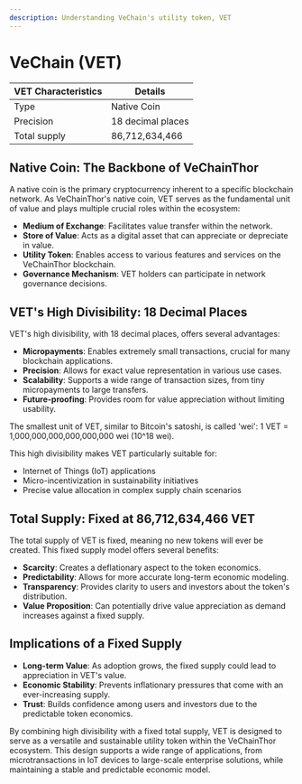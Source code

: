 ```yaml
---
description: Understanding VeChain's utility token, VET
---
```


# VeChain (VET)

| VET Characteristics | Details           |
| ------------------- | ----------------- |
| Type                | Native Coin       |
| Precision           | 18 decimal places |
| Total supply        | 86,712,634,466    |

## Native Coin: The Backbone of VeChainThor

A native coin is the primary cryptocurrency inherent to a specific blockchain network. As VeChainThor's native coin, VET serves as the fundamental unit of value and plays multiple crucial roles within the ecosystem:

* **Medium of Exchange**: Facilitates value transfer within the network.
* **Store of Value**: Acts as a digital asset that can appreciate or depreciate in value.
* **Utility Token**: Enables access to various features and services on the VeChainThor blockchain.
* **Governance Mechanism**: VET holders can participate in network governance decisions.

## VET's High Divisibility: 18 Decimal Places

VET's high divisibility, with 18 decimal places, offers several advantages:

* **Micropayments**: Enables extremely small transactions, crucial for many blockchain applications.
* **Precision**: Allows for exact value representation in various use cases.
* **Scalability**: Supports a wide range of transaction sizes, from tiny micropayments to large transfers.
* **Future-proofing**: Provides room for value appreciation without limiting usability.

The smallest unit of VET, similar to Bitcoin's satoshi, is called 'wei': 1 VET = 1,000,000,000,000,000,000 wei (10^18 wei).

This high divisibility makes VET particularly suitable for:

* Internet of Things (IoT) applications
* Micro-incentivization in sustainability initiatives
* Precise value allocation in complex supply chain scenarios

## Total Supply: Fixed at 86,712,634,466 VET

The total supply of VET is fixed, meaning no new tokens will ever be created. This fixed supply model offers several benefits:

* **Scarcity**: Creates a deflationary aspect to the token economics.
* **Predictability**: Allows for more accurate long-term economic modeling.
* **Transparency**: Provides clarity to users and investors about the token's distribution.
* **Value Proposition**: Can potentially drive value appreciation as demand increases against a fixed supply.

## Implications of a Fixed Supply

* **Long-term Value**: As adoption grows, the fixed supply could lead to appreciation in VET's value.
* **Economic Stability**: Prevents inflationary pressures that come with an ever-increasing supply.
* **Trust**: Builds confidence among users and investors due to the predictable token economics.

By combining high divisibility with a fixed total supply, VET is designed to serve as a versatile and sustainable utility token within the VeChainThor ecosystem. This design supports a wide range of applications, from microtransactions in IoT devices to large-scale enterprise solutions, while maintaining a stable and predictable economic model.
